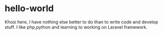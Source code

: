 # hello-world

Khosi here, I have nothing else better to do than to write code and develop stuff.
I like php,python and learning to working on Laravel framework.
